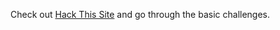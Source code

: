 Check out [Hack This Site](https://www.hackthissite.org/pages/index/index.php) and go through the basic challenges.
